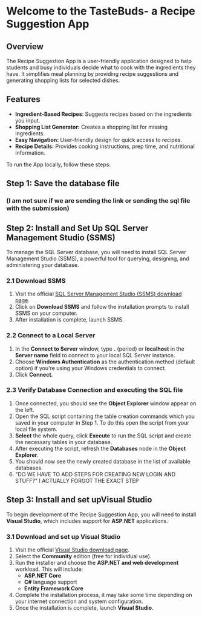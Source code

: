 # Welcome to the TasteBuds- a Recipe Suggestion App

## Overview
The Recipe Suggestion App is a user-friendly application designed to help students and busy individuals decide what to cook with the ingredients they have. It simplifies meal planning by providing recipe suggestions and generating shopping lists for selected dishes.

## Features
* **Ingredient-Based Recipes**: Suggests recipes based on the ingredients you input.
* **Shopping List Generator:** Creates a shopping list for missing ingredients.
* **Easy Navigation:** User-friendly design for quick access to recipes.
* **Recipe Details:** Provides cooking instructions, prep time, and nutritional information.

To run the App locally, follow these steps:

## Step 1: Save the database file 
### (I am not sure if we are sending the link or sending the sql file with the submission)

## Step 2: Install and Set Up SQL Server Management Studio (SSMS)
To manage the SQL Server database, you will need to install SQL Server Management Studio (SSMS), a powerful tool for querying, designing, and administering your database.

### 2.1 Download SSMS

1. Visit the official [SQL Server Management Studio (SSMS) download page](https://docs.microsoft.com/en-us/sql/ssms/download-sql-server-management-studio-ssms).
2. Click on **Download SSMS** and follow the installation prompts to install SSMS on your computer.
3. After installation is complete, launch SSMS.

### 2.2 Connect to a Local Server

1. In the **Connect to Server** window, type **.** (period) or **localhost** in the **Server name** field to connect to your local SQL Server instance.
2. Choose **Windows Authentication** as the authentication method (default option) if you're using your Windows credentials to connect.
3. Click **Connect**.

### 2.3 Verify Database Connection and executing the SQL file

1. Once connected, you should see the **Object Explorer** window appear on the left.
2. Open the SQL script containing the table creation commands which you saved in your computer in Step 1. To do this open the script from your local file system.
3. **Select** the whole query, click **Execute** to run the SQL script and create the necessary tables in your database.
4. After executing the script, refresh the **Databases** node in the **Object Explorer**.
5. You should now see the newly created database in the list of available databases.
6. "DO WE HAVE TO ADD STEPS FOR CREATING NEW LOGIN AND STUFF?" I ACTUALLY FORGOT THE EXACT STEP

## Step 3: Install and set upVisual Studio

To begin development of the Recipe Suggestion App, you will need to install **Visual Studio**, which includes support for **ASP.NET** applications.

### 3.1 Download and set up Visual Studio

1. Visit the official [Visual Studio download page](https://visualstudio.microsoft.com/downloads/).
2. Select the **Community** edition (free for individual use).
3. Run the installer and choose the **ASP.NET and web development** workload. This will include:
   - **ASP.NET Core**
   - **C#** language support
   - **Entity Framework Core**
4. Complete the installation process, it may take some time depending on your internet connection and system configuration.
5. Once the installation is complete, launch **Visual Studio**.





